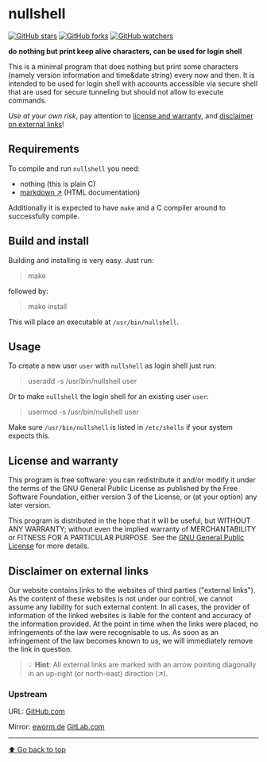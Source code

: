 nullshell
=========

[![GitHub stars](https://img.shields.io/github/stars/eworm-de/nullshell?logo=GitHub&style=flat&color=red)](https://github.com/eworm-de/nullshell/stargazers)
[![GitHub forks](https://img.shields.io/github/forks/eworm-de/nullshell?logo=GitHub&style=flat&color=green)](https://github.com/eworm-de/nullshell/network)
[![GitHub watchers](https://img.shields.io/github/watchers/eworm-de/nullshell?logo=GitHub&style=flat&color=blue)](https://github.com/eworm-de/nullshell/watchers)

**do nothing but print keep alive characters, can be used for login shell**

This is a minimal program that does nothing but print some characters
(namely version information and time&date string) every now
and then. It is intended to be used for login shell with accounts
accessible via secure shell that are used for secure tunneling but
should not allow to execute commands.

*Use at your own risk*, pay attention to
[license and warranty](#license-and-warranty), and
[disclaimer on external links](#disclaimer-on-external-links)!

Requirements
------------

To compile and run `nullshell` you need:

* nothing (this is plain C)
* [markdown ↗️](https://daringfireball.net/projects/markdown/) (HTML documentation)

Additionally it is expected to have `make` and a C compiler around to
successfully compile.

Build and install
-----------------

Building and installing is very easy. Just run:

> make

followed by:

> make install

This will place an executable at `/usr/bin/nullshell`.

Usage
-----

To create a new user `user` with `nullshell` as login shell just run:

> useradd -s /usr/bin/nullshell user

Or to make `nullshell` the login shell for an existing user `user`:

> usermod -s /usr/bin/nullshell user

Make sure `/usr/bin/nullshell` is listed in `/etc/shells` if your system
expects this.

License and warranty
--------------------

This program is free software: you can redistribute it and/or modify
it under the terms of the GNU General Public License as published by
the Free Software Foundation, either version 3 of the License, or
(at your option) any later version.

This program is distributed in the hope that it will be useful,
but WITHOUT ANY WARRANTY; without even the implied warranty of
MERCHANTABILITY or FITNESS FOR A PARTICULAR PURPOSE.  See the
[GNU General Public License](COPYING.md) for more details.

Disclaimer on external links
----------------------------

Our website contains links to the websites of third parties ("external
links"). As the content of these websites is not under our control, we
cannot assume any liability for such external content. In all cases, the
provider of information of the linked websites is liable for the content
and accuracy of the information provided. At the point in time when the
links were placed, no infringements of the law were recognisable to us.
As soon as an infringement of the law becomes known to us, we will
immediately remove the link in question.

> 💡️ **Hint**: All external links are marked with an arrow pointing
> diagonally in an up-right (or north-east) direction (↗️).

### Upstream

URL:
[GitHub.com](https://github.com/eworm-de/nullshell#nullshell)

Mirror:
[eworm.de](https://git.eworm.de/cgit.cgi/nullshell/)
[GitLab.com](https://gitlab.com/eworm-de/nullshell#nullshell)

---
[⬆️ Go back to top](#top)

